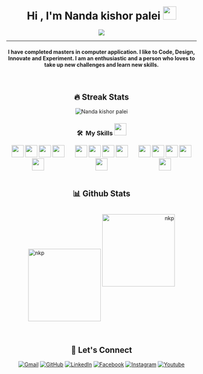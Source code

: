 <h1 align="center">Hi , I'm Nanda kishor palei <img src="https://media.giphy.com/media/hvRJCLFzcasrR4ia7z/giphy.gif" width="35"></h1>
<p align="center">
 <a href="https://github.com/DenverCoder1/readme-typing-svg"><img src="https://readme-typing-svg.herokuapp.com?lines=Masai+Student;Web+Developer;Always%20learning%20new%20things&center=true&width=500&height=50&font=georgia"></a>
</p>
<hr/>
<h4 align="center">I have completed masters in computer application. I like to Code, Design, Innovate and Experiment. I am an enthusiastic and a person who loves to take up new challenges and learn new skills.</h4>
<br>

## <h2 align="center">🔥 Streak Stats</h2>

<p align="center"><img align="center" src="https://github-readme-streak-stats.herokuapp.com/?user=nandakishorpalei&theme=algolia" alt="Nanda kishor palei" /></p>

### <h3 align="center"> 🛠 &nbsp;My Skills <img src = "https://media2.giphy.com/media/QssGEmpkyEOhBCb7e1/giphy.gif?cid=ecf05e47a0n3gi1bfqntqmob8g9aid1oyj2wr3ds3mg700bl&rid=giphy.gif" width = 32px> </h3>

  <div align=center>
<div style="display:flex;">
 <div align="center">
<img width ='32px' src ='https://raw.githubusercontent.com/rahulbanerjee26/githubAboutMeGenerator/main/icons/javascript.svg'>
<img width ='32px' src ='https://raw.githubusercontent.com/rahulbanerjee26/githubAboutMeGenerator/main/icons/css.svg'>
<img width ='32px' src ='https://raw.githubusercontent.com/rahulbanerjee26/githubAboutMeGenerator/main/icons/html.svg'>
 <img width ='32px' src ='https://upload.wikimedia.org/wikipedia/commons/thumb/a/a7/React-icon.svg/768px-React-icon.svg.png'>
<img width ='32px' src ='https://raw.githubusercontent.com/rahulbanerjee26/githubAboutMeGenerator/main/icons/bootstrap.svg'>
  
  </div>
  
  <div align="center">
<img width ='32px' src ='https://raw.githubusercontent.com/rahulbanerjee26/githubAboutMeGenerator/main/icons/redux.svg'>
 <img width ='32px' src ='https://raw.githubusercontent.com/rahulbanerjee26/githubAboutMeGenerator/main/icons/nodejs.svg'>
<img width ='32px' src ='https://raw.githubusercontent.com/rahulbanerjee26/githubAboutMeGenerator/main/icons/express.svg'>
<img width ='32px' src ='https://raw.githubusercontent.com/rahulbanerjee26/githubAboutMeGenerator/main/icons/mongodb.svg'>
 <img width ='32px' src ='https://encrypted-tbn0.gstatic.com/images?q=tbn:ANd9GcRB0xMlTSJza1T-1g1eBFGGe2Y9Efxl0sr-o8KaWQHtec_FO3egZ_cjCJprxbMmlvvdra0&usqp=CAU'>
      </div>
 
  <div align="center">
<img width ='32px' src ='https://raw.githubusercontent.com/rahulbanerjee26/githubAboutMeGenerator/main/icons/heroku.svg'>
<img width ='32px' src ='https://cdn.freebiesupply.com/logos/large/2x/netlify-logo-png-transparent.png'>
 <img width ='32px' src ='https://raw.githubusercontent.com/rahulbanerjee26/githubAboutMeGenerator/main/icons/github.svg'>
<img width ='32px' src ='https://raw.githubusercontent.com/rahulbanerjee26/githubAboutMeGenerator/main/icons/git.svg'>
<img width ='32px' src ='https://raw.githubusercontent.com/rahulbanerjee26/githubAboutMeGenerator/main/icons/postman.svg'>
   </div>
 
</div>
   </div>  
<br/>

## <h2 align="center"> 📊  Github Stats </h2>

  <br/>
 <div align="center">
  <span align="left" width="50%">
    <a href="https://github.com/Nandakishorpalei"><img align="center" src="https://github-readme-stats.vercel.app/api?username=nandakishorpalei&show_icons=true&locale=en&theme=algolia" alt="nkp" height="192px"/></a>
	</span>
	<span  align="right" width="50%">
	  <img src="https://github-readme-stats.vercel.app/api/top-langs?username=nandakishorpalei&show_icons=true&locale=en&layout=compact&theme=algolia" alt="nkp" height="192px"/>
	</span>
 </div>
  <br/


  <br/>


<br/>

## <h2 align="center">🤠 Let's Connect</h2>

<p align="center">
	<a href="mailto:nandakishorpalei7676@gmail.com"><img src="https://img.icons8.com/bubbles/50/000000/gmail.png" alt="Gmail"/></a>
	<a href="https://github.com/nandakishorpalei"><img src="https://img.icons8.com/bubbles/50/000000/github.png" alt="GitHub"/></a>
	<a href="https://www.linkedin.com/in/nanda-kishor-palei-234846203/"><img src="https://img.icons8.com/bubbles/50/000000/linkedin.png" alt="LinkedIn"/></a>
	<a href="https://www.facebook.com/arman.rahul.52/"><img src="https://img.icons8.com/bubbles/50/000000/facebook-new.png" alt="Facebook"/></a>
	<a href="https://instagram.com/nkp_45_/"><img src="https://img.icons8.com/bubbles/50/000000/instagram.png" alt="Instagram"/></a>
	<a href="https://twitter.com/NandaPalei"><img src="https://img.icons8.com/bubbles/50/000000/twitter.png" alt="Youtube"/></a>
	
</p>
